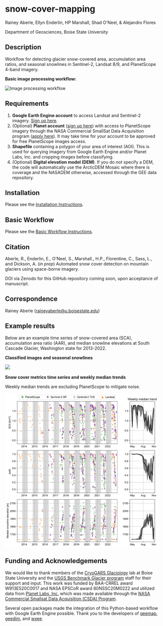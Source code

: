 # snow-cover-mapping

Rainey Aberle, Ellyn Enderlin, HP Marshall, Shad O'Neel, & Alejandro Flores

Department of Geosciences, Boise State University

## Description
Workflow for detecting glacier snow-covered area, accumulation area ratios, and seasonal snowlines in Sentinel-2, Landsat 8/9, and PlanetScope 4-band imagery.

__Basic image processing workflow:__

<img src="https://github.com/RaineyAbe/snow-cover-mapping/blob/main/figures/methods_workflow_no_filtering.png" alt="Image processing workflow" width="600"/>

## Requirements

1. __Google Earth Engine account__ to access Landsat and Sentinel-2 imagery. [Sign up here](https://earthengine.google.com/new_signup/).
2. (Optional) __Planet account__ ([sign up here](https://www.planet.com/signup/)) with access to PlanetScope imagery through the NASA Commercial SmallSat Data Acquisition program ([apply here](https://www.planet.com/markets/nasa/)). It may take time for your account to be approved for free PlanetScope images access.
3. __Shapefile__ containing a polygon of your area of interest (AOI). This is used for querying imagery from Google Earth Engine and/or Planet Labs, Inc. and cropping images before classifying.
4. (Optional) __Digital elevation model (DEM)__. If you do not specify a DEM, the code will automatically use the ArcticDEM Mosaic where there is coverage and the NASADEM otherwise, accessed through the GEE data repository.

## Installation
Please see the [Installation Instructions](https://github.com/RaineyAbe/snow-cover-mapping/blob/main/docs/installation_instructions.md).

## Basic Workflow
Please see the [Basic Workflow Instructions](https://github.com/RaineyAbe/snow-cover-mapping/blob/main/docs/basic_workflow.md).

## Citation

Aberle, R., Enderlin, E., O'Neel, S., Marshall., H.P., Florentine, C., Sass, L., and Dickson, A. (_in prep_) Automated snow cover detection on mountain glaciers using space-borne imagery.

DOI via Zenodo for this GitHub repository coming soon, upon acceptance of manuscript.

## Correspondence
Rainey Aberle (raineyaberle@u.boisestate.edu)

## Example results
Below are an example time series of snow-covered area (SCA), accumulation area ratio (AAR), and median snowline elevations at South Cascade Glacier, Washington state for 2013-2022.

__Classified images and seasonal snowlines__

![](figures/SouthCascadeGlacier_results_gif/output.gif)

__Snow cover metrics time series and weekly median trends__

Weekly median trends are excluding PlanetScope to mitigate noise.

<img src='figures/timeseries_SouthCascade_Glacier.png' width='700'>

## Funding and Acknowledgements
We would like to thank members of the [CryoGARS Glaciology](https://github.com/CryoGARS-Glaciology) lab at Boise State University and the [USGS Benchmark Glacier program](https://www.usgs.gov/programs/climate-research-and-development-program/science/usgs-benchmark-glacier-project) staff for their support and input. This work was funded by BAA-CRREL award W913E520C0017 and NASA EPSCoR award 80NSSC20M0222 and utilized data from [Planet Labs, Inc.](https://www.planet.com/) which was made available through the [NASA Commercial Smallsat Data Acquisition (CSDA) Program](https://www.earthdata.nasa.gov/esds/csda).

Several open packages made the integration of this Python-based workflow with Google Earth Engine possible. Thank you to the developers of [geemap](https://geemap.org/), [geedim](https://geedim.readthedocs.io/en/latest/index.html), and [wxee](https://wxee.readthedocs.io/en/latest/index.html).
